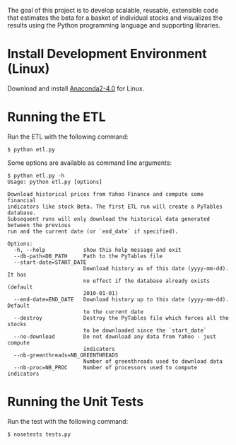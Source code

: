 The goal of this project is to develop scalable, reusable, extensible code that estimates the beta 
for a basket of individual stocks and visualizes the results using the Python programming language 
and supporting libraries.

# Install Development Environment (Linux)

Download and install [Anaconda2-4.0](https://www.continuum.io/downloads) for Linux.

# Running the ETL

Run the ETL with the following command:

`$ python etl.py`

Some options are available as command line arguments:

```
$ python etl.py -h
Usage: python etl.py [options]

Download historical prices from Yahoo Finance and compute some financial
indicators like stock Beta. The first ETL run will create a PyTables database.
Subsequent runs will only download the historical data generated between the previous
run and the current date (or `end_date` if specified).

Options:
  -h, --help            show this help message and exit
  --db-path=DB_PATH     Path to the PyTables file
  --start-date=START_DATE
                        Download history as of this date (yyyy-mm-dd). It has
                        no effect if the database already exists (default
                        2010-01-01)
  --end-date=END_DATE   Download history up to this date (yyyy-mm-dd). Default
                        to the current date
  --destroy             Destroy the PyTables file which forces all the stocks
                        to be downloaded since the `start_date`
  --no-download         Do not download any data from Yahoo - just compute
                        indicators
  --nb-greenthreads=NB_GREENTHREADS
                        Number of greenthreads used to download data
  --nb-proc=NB_PROC     Number of processors used to compute indicators
```

# Running the Unit Tests

Run the test with the following command:

`$ nosetests tests.py`
